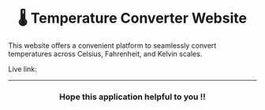 <h1 align="center">🌡️ Temperature Converter Website</h1>
This website offers a convenient platform to seamlessly convert temperatures across Celsius, Fahrenheit, and Kelvin scales. 

Live link:

---
<h3 align="center">Hope this application helpful to you !!</h3>
